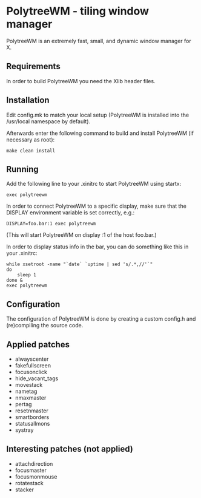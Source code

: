 PolytreeWM - tiling window manager
==================================

PolytreeWM is an extremely fast, small, and dynamic window manager for X.

Requirements
------------

In order to build PolytreeWM you need the Xlib header files.

Installation
------------

Edit config.mk to match your local setup (PolytreeWM is installed into the
/usr/local namespace by default).

Afterwards enter the following command to build and install PolytreeWM (if
necessary as root):

    make clean install

Running
-------

Add the following line to your .xinitrc to start PolytreeWM using startx:

    exec polytreewm

In order to connect PolytreeWM to a specific display, make sure that the DISPLAY
environment variable is set correctly, e.g.:

    DISPLAY=foo.bar:1 exec polytreewm

(This will start PolytreeWM on display :1 of the host foo.bar.)

In order to display status info in the bar, you can do something
like this in your .xinitrc:

    while xsetroot -name "`date` `uptime | sed 's/.*,//'`"
    do
    	sleep 1
    done &
    exec polytreewm

Configuration
-------------

The configuration of PolytreeWM is done by creating a custom config.h and
(re)compiling the source code.

Applied patches
---------------

* alwayscenter
* fakefullscreen
* focusonclick
* hide_vacant_tags
* movestack
* nametag
* nmaxmaster
* pertag
* resetnmaster
* smartborders
* statusallmons
* systray

Interesting patches (not applied)
---------------------------------

* attachdirection
* focusmaster
* focusmonmouse
* rotatestack
* stacker
